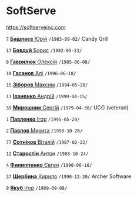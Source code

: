 # SoftServe

https://softserveinc.com

`7` [**Башлаєв** Юрій](/players/bashlaev.yurii.19830902.jpg) `/1983-09-02/` Candy Grill

`17` [**Бовдуй** Борис](/players/bovdui.borys.19820523.jpg) `/1982-05-23/`

`8` [**Гаврилюк** Олексій](/players/gavriluk.oleksii.19850608.jpg) `/1985-06-08/`

`10` [**Гасанов** Алі](/players/gasanov.ali.19960618.jpg) `/1996-06-18/`

`15` [**Зіборов** Максим](/players/ziborov.maksim.19940528.jpg) `/1994-05-28/`

`11` [**Іваненко** Андрій](/players/ivanenko.andrii.19900415.JPG) `/1990-04-15/`

`39` [**Мирошник** Сергій](/players/miroshnik.sergii.19790430.jpg) `/1979-04-30/` UCG (veteran)

`1` [**Павленко** Ігор](/players/pavlenko.igor.19950520.jpg) `/1995-05-20/`

`2` [**Павлов** Микита](/players/pavlov.mykyta.19931026.png) `/1993-10-26/`

`77` [**Сотніков** Віталій](/players/sotnikov.vitalii.19870222.jpg) `/1987-02-22/`

`12` [**Старостін** Антон](/players/starostin.anton.19881024.jpg) `/1988-10-24/`

`4` [**Филиппенко** Євген](/players/filippenko.yevgen.19900616.jpg) `/1990-06-16/`

`37` [**Щербина** Кирило](/players/shcherbyna.kyrylo.19901230.jpg) `/1990-12-30/` Archer Software

`9` [**Якуб** Ігор](/players/yakub.igor.19890908.jpg) `/1989-09-08/`